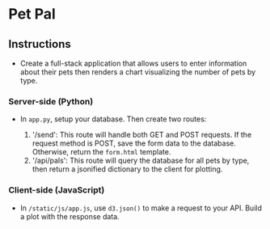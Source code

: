 # Pet Pal

## Instructions

* Create a full-stack application that allows users to enter information about their pets then renders a chart visualizing the number of pets by type.

### Server-side (Python)

* In `app.py`, setup your database. Then create two routes:

  1. '/send': This route will handle both GET and POST requests. If the request method is POST, save the form data to the database. Otherwise, return the `form.html` template.
  2. '/api/pals': This route will query the database for all pets by type, then return a jsonified dictionary to the client for plotting.

### Client-side (JavaScript)

* In `/static/js/app.js`, use `d3.json()` to make a request to your API. Build a plot with the response data.
